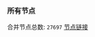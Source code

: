 ### 所有节点
合并节点总数: `27697`
[节点链接](https://github.com/qjlxg/586/raw/refs/heads/master/sub/sub_merge_base64.txt)


